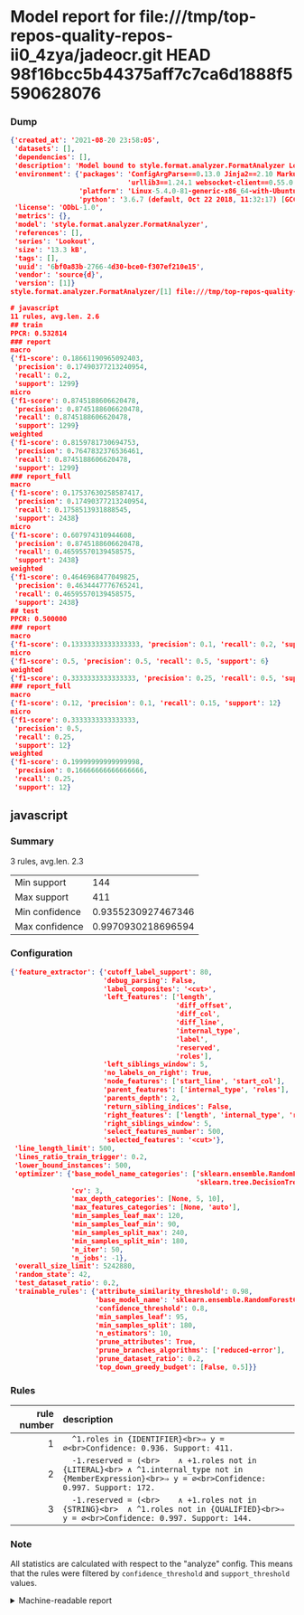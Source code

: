 # Model report for file:///tmp/top-repos-quality-repos-ii0_4zya/jadeocr.git HEAD 98f16bcc5b44375aff7c7ca6d1888f5590628076

### Dump

```json
{'created_at': '2021-08-20 23:58:05',
 'datasets': [],
 'dependencies': [],
 'description': 'Model bound to style.format.analyzer.FormatAnalyzer Lookout analyzer.',
 'environment': {'packages': 'ConfigArgParse==0.13.0 Jinja2==2.10 MarkupSafe==1.1.1 PyStemmer==1.3.0 PyYAML==5.1 Pympler==0.5 SQLAlchemy==1.2.10 SQLAlchemy-Utils==0.33.3 asdf==2.3.2 bblfsh==2.12.7 boto==2.49.0 boto3==1.9.130 botocore==1.12.130 cachetools==2.0.1 certifi==2019.3.9 chardet==3.0.4 clint==0.5.1 docker==3.7.0 docker-pycreds==0.4.0 dulwich==0.19.11 grpcio==1.19.0 grpcio-tools==1.19.0 humanfriendly==4.16.1 humanize==0.5.1 idna==2.8 jmespath==0.9.4 jsonschema==2.6.0 lookout-sdk==0.4.1 lookout-sdk-ml==0.19.0 lookout-style==0.2.0 lz4==2.1.6 modelforge==0.12.1 numpy==1.16.2 packaging==19.0 pandas==0.22.0 pip==19.0.3 protobuf==3.7.0 psycopg2-binary==2.7.5 pygtrie==2.3 pyparsing==2.3.1 python-dateutil==2.8.0 python-igraph==0.7.1.post6 pytz==2019.1 requests==2.21.0 requirements-parser==0.2.0 scikit-learn==0.20.1 scikit-optimize==0.5.2 scipy==1.2.1 semantic-version==2.6.0 setuptools==40.8.0 six==1.12.0 smart-open==1.8.1 sourced-ml==0.8.2 spdx==2.5.0 stringcase==1.2.0 tabulate==0.8.2 tqdm==4.31.1 '
                             'urllib3==1.24.1 websocket-client==0.55.0 xxhash==1.3.0',
                 'platform': 'Linux-5.4.0-81-generic-x86_64-with-Ubuntu-18.04-bionic',
                 'python': '3.6.7 (default, Oct 22 2018, 11:32:17) [GCC 8.2.0]'},
 'license': 'ODbL-1.0',
 'metrics': {},
 'model': 'style.format.analyzer.FormatAnalyzer',
 'references': [],
 'series': 'Lookout',
 'size': '13.3 kB',
 'tags': [],
 'uuid': '6bf0a83b-2766-4d30-bce0-f307ef210e15',
 'vendor': 'source{d}',
 'version': [1]}
style.format.analyzer.FormatAnalyzer/[1] file:///tmp/top-repos-quality-repos-ii0_4zya/jadeocr.git 98f16bcc5b44375aff7c7ca6d1888f5590628076

# javascript
11 rules, avg.len. 2.6
## train
PPCR: 0.532814
### report
macro
{'f1-score': 0.18661190965092403,
 'precision': 0.17490377213240954,
 'recall': 0.2,
 'support': 1299}
micro
{'f1-score': 0.8745188606620478,
 'precision': 0.8745188606620478,
 'recall': 0.8745188606620478,
 'support': 1299}
weighted
{'f1-score': 0.8159781730694753,
 'precision': 0.7647832376536461,
 'recall': 0.8745188606620478,
 'support': 1299}
### report_full
macro
{'f1-score': 0.17537630258587417,
 'precision': 0.17490377213240954,
 'recall': 0.1758513931888545,
 'support': 2438}
micro
{'f1-score': 0.607974310944608,
 'precision': 0.8745188606620478,
 'recall': 0.46595570139458575,
 'support': 2438}
weighted
{'f1-score': 0.4646968477049825,
 'precision': 0.4634447776765241,
 'recall': 0.46595570139458575,
 'support': 2438}
## test
PPCR: 0.500000
### report
macro
{'f1-score': 0.13333333333333333, 'precision': 0.1, 'recall': 0.2, 'support': 6}
micro
{'f1-score': 0.5, 'precision': 0.5, 'recall': 0.5, 'support': 6}
weighted
{'f1-score': 0.3333333333333333, 'precision': 0.25, 'recall': 0.5, 'support': 6}
### report_full
macro
{'f1-score': 0.12, 'precision': 0.1, 'recall': 0.15, 'support': 12}
micro
{'f1-score': 0.3333333333333333,
 'precision': 0.5,
 'recall': 0.25,
 'support': 12}
weighted
{'f1-score': 0.19999999999999998,
 'precision': 0.16666666666666666,
 'recall': 0.25,
 'support': 12}
```

## javascript
### Summary
3 rules, avg.len. 2.3

| | |
|-|-|
|Min support|144|
|Max support|411|
|Min confidence|0.9355230927467346|
|Max confidence|0.9970930218696594|

### Configuration

```json
{'feature_extractor': {'cutoff_label_support': 80,
                       'debug_parsing': False,
                       'label_composites': '<cut>',
                       'left_features': ['length',
                                         'diff_offset',
                                         'diff_col',
                                         'diff_line',
                                         'internal_type',
                                         'label',
                                         'reserved',
                                         'roles'],
                       'left_siblings_window': 5,
                       'no_labels_on_right': True,
                       'node_features': ['start_line', 'start_col'],
                       'parent_features': ['internal_type', 'roles'],
                       'parents_depth': 2,
                       'return_sibling_indices': False,
                       'right_features': ['length', 'internal_type', 'reserved', 'roles'],
                       'right_siblings_window': 5,
                       'select_features_number': 500,
                       'selected_features': '<cut>'},
 'line_length_limit': 500,
 'lines_ratio_train_trigger': 0.2,
 'lower_bound_instances': 500,
 'optimizer': {'base_model_name_categories': ['sklearn.ensemble.RandomForestClassifier',
                                              'sklearn.tree.DecisionTreeClassifier'],
               'cv': 3,
               'max_depth_categories': [None, 5, 10],
               'max_features_categories': [None, 'auto'],
               'min_samples_leaf_max': 120,
               'min_samples_leaf_min': 90,
               'min_samples_split_max': 240,
               'min_samples_split_min': 180,
               'n_iter': 50,
               'n_jobs': -1},
 'overall_size_limit': 5242880,
 'random_state': 42,
 'test_dataset_ratio': 0.2,
 'trainable_rules': {'attribute_similarity_threshold': 0.98,
                     'base_model_name': 'sklearn.ensemble.RandomForestClassifier',
                     'confidence_threshold': 0.8,
                     'min_samples_leaf': 95,
                     'min_samples_split': 180,
                     'n_estimators': 10,
                     'prune_attributes': True,
                     'prune_branches_algorithms': ['reduced-error'],
                     'prune_dataset_ratio': 0.2,
                     'top_down_greedy_budget': [False, 0.5]}}
```

### Rules

| rule number | description |
|----:|:-----|
| 1 | `  ^1.roles in {IDENTIFIER}<br>⇒ y = ∅<br>Confidence: 0.936. Support: 411.` |
| 2 | `  -1.reserved = (<br>	∧ +1.roles not in {LITERAL}<br>	∧ ^1.internal_type not in {MemberExpression}<br>⇒ y = ∅<br>Confidence: 0.997. Support: 172.` |
| 3 | `  -1.reserved = (<br>	∧ +1.roles not in {STRING}<br>	∧ ^1.roles not in {QUALIFIED}<br>⇒ y = ∅<br>Confidence: 0.997. Support: 144.` |

### Note
All statistics are calculated with respect to the "analyze" config. This means that the rules were filtered by
`confidence_threshold` and `support_threshold` values.

<details>
    <summary>Machine-readable report</summary>
```json
{"javascript": {"avg_rule_len": 2.3333333333333335, "max_conf": 0.9970930218696594, "max_support": 411, "min_conf": 0.9355230927467346, "min_support": 144, "num_rules": 3}}
```
</details>
